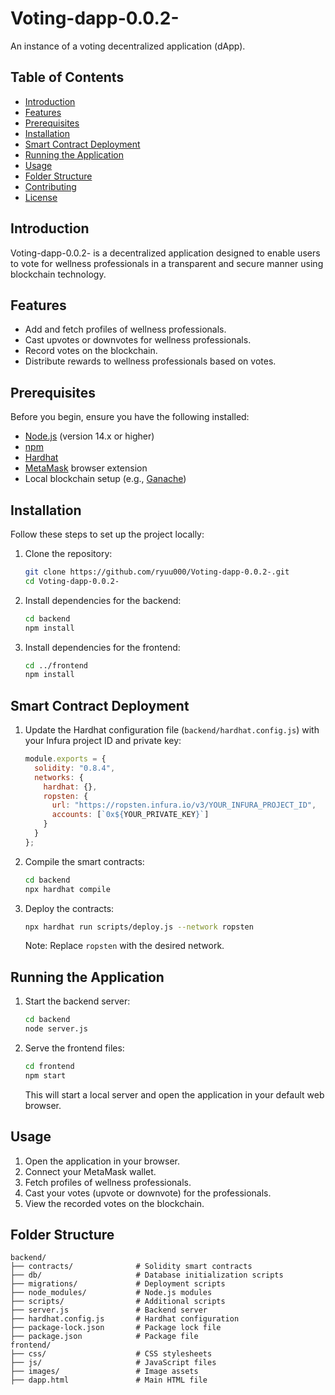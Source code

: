 # Voting-dapp-0.0.2-

An instance of a voting decentralized application (dApp).

## Table of Contents
- [Introduction](#introduction)
- [Features](#features)
- [Prerequisites](#prerequisites)
- [Installation](#installation)
- [Smart Contract Deployment](#smart-contract-deployment)
- [Running the Application](#running-the-application)
- [Usage](#usage)
- [Folder Structure](#folder-structure)
- [Contributing](#contributing)
- [License](#license)

## Introduction
Voting-dapp-0.0.2- is a decentralized application designed to enable users to vote for wellness professionals in a transparent and secure manner using blockchain technology.

## Features
- Add and fetch profiles of wellness professionals.
- Cast upvotes or downvotes for wellness professionals.
- Record votes on the blockchain.
- Distribute rewards to wellness professionals based on votes.

## Prerequisites
Before you begin, ensure you have the following installed:
- [Node.js](https://nodejs.org/) (version 14.x or higher)
- [npm](https://www.npmjs.com/)
- [Hardhat](https://hardhat.org/)
- [MetaMask](https://metamask.io/) browser extension
- Local blockchain setup (e.g., [Ganache](https://www.trufflesuite.com/ganache))

## Installation
Follow these steps to set up the project locally:

1. Clone the repository:
    ```sh
    git clone https://github.com/ryuu000/Voting-dapp-0.0.2-.git
    cd Voting-dapp-0.0.2-
    ```

2. Install dependencies for the backend:
    ```sh
    cd backend
    npm install
    ```

3. Install dependencies for the frontend:
    ```sh
    cd ../frontend
    npm install
    ```

## Smart Contract Deployment
1. Update the Hardhat configuration file (`backend/hardhat.config.js`) with your Infura project ID and private key:
    ```javascript
    module.exports = {
      solidity: "0.8.4",
      networks: {
        hardhat: {},
        ropsten: {
          url: "https://ropsten.infura.io/v3/YOUR_INFURA_PROJECT_ID",
          accounts: [`0x${YOUR_PRIVATE_KEY}`]
        }
      }
    };
    ```

2. Compile the smart contracts:
    ```sh
    cd backend
    npx hardhat compile
    ```

3. Deploy the contracts:
    ```sh
    npx hardhat run scripts/deploy.js --network ropsten
    ```
    Note: Replace `ropsten` with the desired network.

## Running the Application
1. Start the backend server:
    ```sh
    cd backend
    node server.js
    ```

2. Serve the frontend files:
    ```sh
    cd frontend
    npm start
    ```
    This will start a local server and open the application in your default web browser.

## Usage
1. Open the application in your browser.
2. Connect your MetaMask wallet.
3. Fetch profiles of wellness professionals.
4. Cast your votes (upvote or downvote) for the professionals.
5. View the recorded votes on the blockchain.

## Folder Structure
```plaintext
backend/
├── contracts/              # Solidity smart contracts
├── db/                     # Database initialization scripts
├── migrations/             # Deployment scripts
├── node_modules/           # Node.js modules
├── scripts/                # Additional scripts
├── server.js               # Backend server
├── hardhat.config.js       # Hardhat configuration
├── package-lock.json       # Package lock file
├── package.json            # Package file
frontend/
├── css/                    # CSS stylesheets
├── js/                     # JavaScript files
├── images/                 # Image assets
├── dapp.html               # Main HTML file
